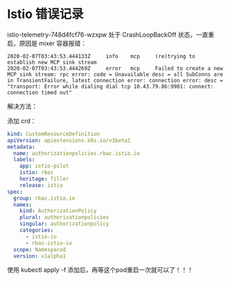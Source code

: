 # Istio 错误记录

istio-telemetry-748d4fcf76-wzxpw 处于 CrashLoopBackOff 状态，一直重启，原因是 mixer 容器报错：

```
2020-02-07T03:43:53.444133Z     info    mcp     (re)trying to establish new MCP sink stream
2020-02-07T03:43:53.444269Z     error   mcp     Failed to create a new MCP sink stream: rpc error: code = Unavailable desc = all SubConns are in TransientFailure, latest connection error: connection error: desc = "transport: Error while dialing dial tcp 10.43.79.86:9901: connect: connection timed out"
```

解决方法：

添加 crd：

```yaml
kind: CustomResourceDefinition
apiVersion: apiextensions.k8s.io/v1beta1
metadata:
  name: authorizationpolicies.rbac.istio.io
  labels:
    app: istio-pilot
    istio: rbac
    heritage: Tiller
    release: istio
spec:
  group: rbac.istio.io
  names:
    kind: AuthorizationPolicy
    plural: authorizationpolicies
    singular: authorizationpolicy
    categories:
      - istio-io
      - rbac-istio-io
  scope: Namespaced
  version: v1alpha1
```

使用 kubectl apply -f 添加后，再等这个pod重启一次就可以了！！！